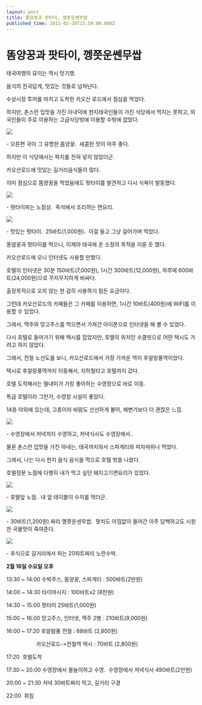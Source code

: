 ```yaml
---
layout: post
title: 똠양꿍과 팟타이, 껭쯧운쎈무쌉
published_time: 2011-02-20T15:50:00.000Z
---
```


# 똠양꿍과 팟타이, 껭쯧운쎈무쌉


태국여행의 묘미는 역시 맛기행.

음식의 천국답게, 맛있는 것들로 넘쳐난다.

수상시장 투어를 마치고 도착한 카오산 로드에서 점심을 먹었다.

하지만, 촌스런 입맛을 가진 아내덕에 현지태국인들이 가진 식당에서 먹지는 못하고, 외국인들이 주로 이용하는 고급식당밖에 이용할 수밖에 없었다.

![](../pds/201102/20/80/a0109780_4d60717631158.jpg)

\- 오른편 국이 그 유명한 똠양꿍.  새콤한 맛이 아주 좋다.

하지만 이 식당에서는 팍치를 전혀 넣지 않았더군.

카오산로드에 맛있는 길거리음식들이 많다.

이미 점심으로 똠양꿍을 먹었음에도 팟타이를 발견하고 다시 식욕이 발동했다.

![](../pds/201102/20/80/a0109780_4d60717613268.jpg)

\- 팟타이파는 노점상.  즉석에서 조리하는 면요리.

![](../pds/201102/20/80/a0109780_4d60717856502.jpg)

\- 맛있는 팟타이.  25바트(1,000원).  이걸 들고 그냥 걸어가며 먹었다.

똥얌꿍과 팟타이를 먹으니, 이제야 태국에 온 소정의 목적을 이룬 듯 했다.

카오산로드에 오니 인터넷도 사용할 만했다.

호텔의 인터넷은 30분 150바트(7,000원), 1시간 300바트(12,000원), 하루에 600바트(24,000원)으로 무지무지하게 비싸다.

출장목적으로 오지 않는 한 감히 사용하기 힘든 요금이다.

그런데 카오산로드의 카페들은 그 카페를 이용하면, 1시간 10바트(400원)에 WiFI를 이용할 수 있었다.

그래서, 맥주와 망고주스를 먹으면서 가져간 아이폰으로 인터넷을 해 볼 수 있었다.

다시 호텔로 들어가기 위해 택시를 잡았지만, 호텔의 위치인 수쿰빗으로 어떤 택시도 가려고 하지 않았다.

그래서, 전철 노선도를 보니, 카오산로드에서 가장 가까운 역이 후알랑풍역이었다.

택시로 후알랑풍역까지 이동해서, 지하철타고 호텔까지 갔다.

호텔 도착해서는 딸내미가 가장 좋아하는 수영장으로 바로 이동.

특급 호텔이라 그런가, 수영장 시설이 좋았다.

14층 야외에 있는데, 고층이라 바람도 선선하게 불어, 해변가보다 더 괜찮은 느낌.

![](../pds/201102/20/80/a0109780_4d607177ac214.jpg)

\- 수영장에서 저녁까지 수영하고, 저녁식사도 수영장에서..

물론 촌스런 입맛을 가진 아내는, 태국까지와서 스파게티와 피자따위나 먹었다.

그래서, 나는 다시 현지 음식 음식을 먹으로 호텔 밖을 나왔다.

호텔정문 노점에 다행히 내가 먹고 싶던 돼지고기면요리가 있었다.

![](../pds/201102/20/80/a0109780_4d60717b0acf8.jpg)

\- 호텔앞 노점.  내 앞 테이블이 수끼를 먹더군.

![](../pds/201102/20/80/a0109780_4d60717bae6d6.jpg)

\- 30바트(1,200원) 짜리 껭쯧운센무쌉.  팟치도 아낌없이 들어간 아주 담백하고도 시원한 국물맛이 죽여준다.

![](../pds/201102/20/80/a0109780_4d6071759f287.jpg)

\- 후식으로 길거리에서 파는 20파트짜리 노란수박.

**2월 16일 수요일 오후**

13:30 ~ 14:00 수박주스, 똠양꿍, 스파게티 : 500바트(2만원)

14:00 ~ 14:30 타이마사지 : 100바트x2 (8천원)

14:30 ~ 15:00 팟타이 25바트(1,000원)

15:00 ~ 16:00 망고주스, 인터넷, 맥주 2병 : 210바트(9,000원)

16:00 ~ 17:20 후알람풍 전철 : 68바트 (2,800원)

                    카오산로드->전철역 택시 : 70바트 (2,800원)

17:20  호텔도착

17:30 ~ 20:00 수영장에서 물놀이하고 수영.  수영장에서 저녁식사 490바트(2만원)

20:00 ~ 21:30 저녁 30바트짜리 먹고, 길거리 구경

22:00  취침

